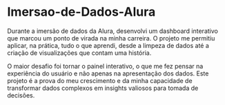 # Imersao-de-Dados-Alura

Durante a imersão de dados da Alura, desenvolvi um dashboard interativo que marcou um ponto de virada na minha carreira. O projeto me permitiu aplicar, na prática, tudo o que aprendi, desde a limpeza de dados até a criação de visualizações que contam uma história.

O maior desafio foi tornar o painel interativo, o que me fez pensar na experiência do usuário e não apenas na apresentação dos dados. Este projeto é a prova do meu crescimento e da minha capacidade de transformar dados complexos em insights valiosos para tomada de decisões.
